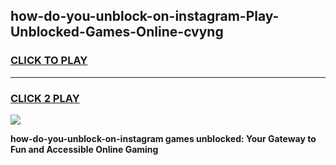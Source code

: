 
## how-do-you-unblock-on-instagram-Play-Unblocked-Games-Online-cvyng
<h3>
<a href="https://premium76.site?title=how-do-you-unblock-on-instagram&ref=25A">CLICK TO PLAY</a></h3>
<hr>

<h3>
<a href="https://premium76.site?title=how-do-you-unblock-on-instagram&ref=25A">CLICK 2 PLAY</a>
  
</h3>

<a href="https://premium76.site?title=how-do-you-unblock-on-instagram&ref=25A"><img src="https://clearcache.store/games.png"></a>


**how-do-you-unblock-on-instagram games unblocked: Your Gateway to Fun and Accessible Online Gaming**
